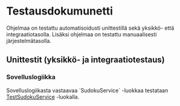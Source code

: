 # Testausdokumunetti

Ohjelmaa on testattu automatisoidusti unittestillä sekä yksikkö- että integraatiotasolla. Lisäksi ohjelmaa on testattu manuaalisesti
järjestelmätasolla.

## Unittestit (yksikkö- ja integraatiotestaus)

### Sovelluslogiikka

Sovelluslogiikasta vastaavaa ´SudokuService´ -luokkaa testataan [TestSudokuService](https://github.com/oliviahorjamo/OhTe-harjoitustyo-2022/blob/master/src/tests/sudoku_service_test.py) -luokalla.


